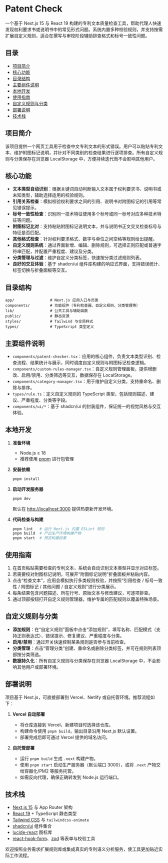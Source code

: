 # Patent Check

一个基于 Next.js 15 与 React 19 构建的专利文本质量检查工具，帮助代理人快速发现权利要求书或说明书中的常见形式问题。系统内置多种校验规则，并支持按需扩展自定义规则，适合在撰写与审校阶段辅助排查格式和标号一致性问题。

## 目录

- [项目简介](#项目简介)
- [核心功能](#核心功能)
- [目录结构](#目录结构)
- [主要组件说明](#主要组件说明)
- [本地开发](#本地开发)
- [使用指南](#使用指南)
- [自定义规则与分类](#自定义规则与分类)
- [部署说明](#部署说明)
- [技术栈](#技术栈)

## 项目简介

该项目提供一个网页工具用于检查中文专利文本的形式错误。用户可以粘贴专利文本、维护附图标记说明，并针对不同类别的检查结果进行逐项排查。所有自定义规则与分类保存在浏览器 LocalStorage 中，方便持续迭代而不会影响其他用户。

## 核心功能

- **文本类型自动识别**：根据关键词自动判断输入文本属于权利要求书、说明书或未知类型，辅助选择适用的校验规则。
- **引用关系检查**：模拟校验权利要求之间的引用、说明书对附图标记的引用等常见错误提示。
- **标号一致性检查**：识别同一技术特征使用多个标号或同一标号对应多种技术特征等问题。
- **附图标记比对**：支持粘贴附图标记说明文本，并与说明书正文交叉检查标号与特征是否匹配。
- **其他格式检查**：针对权利要求格式、数字与单位之间空格等规则给出提醒。
- **自定义规则系统**：通过界面新增、编辑、删除规则，可选择正则匹配或普通字符串匹配，并配置严重程度、建议及分类。
- **分类管理与过滤**：维护自定义分类标签，快速按分类过滤规则列表。
- **良好的交互体验**：基于 shadcn/ui 组件库构建的响应式界面，支持错误统计、标签切换与折叠面板等交互。

## 目录结构

```
app/                # Next.js 应用入口与页面
components/         # 功能组件（专利检查器、自定义规则、分类管理等）
lib/                # 公共工具与辅助函数
public/             # 静态资源
styles/             # Tailwind 与全局样式
types/              # TypeScript 类型定义
```

## 主要组件说明

- `components/patent-checker.tsx`：应用的核心组件，负责文本类型识别、检查流程、结果统计与展示，同时调度自定义规则与附图标记检查逻辑。
- `components/custom-rules-manager.tsx`：自定义规则管理面板，提供增删改、启用/禁用、分类筛选等交互，数据保存在 LocalStorage。
- `components/category-manager.tsx`：用于维护自定义分类，支持重命名、删除与排序。
- `types/rule.ts`：定义自定义规则的 TypeScript 类型，包括规则描述、建议、严重程度、分类等字段。
- `components/ui/*`：基于 shadcn/ui 的封装组件，保证统一的视觉风格与交互体验。

## 本地开发

1. **准备环境**
   - Node.js ≥ 18
   - 推荐使用 [pnpm](https://pnpm.io/) 进行包管理

2. **安装依赖**

   ```bash
   pnpm install
   ```

3. **启动开发服务器**

   ```bash
   pnpm dev
   ```

   默认在 [http://localhost:3000](http://localhost:3000) 提供热更新开发环境。

4. **代码检查与构建**

   ```bash
   pnpm lint   # 运行 Next.js 内置 ESLint 规则
   pnpm build  # 产出生产环境构建产物
   pnpm start  # 预览构建结果
   ```

## 使用指南

1. 在首页粘贴需要检查的专利文本，系统会自动识别文本类型并显示对应标签。
2. 若需要校对附图标记说明，可展开“附图标记说明”折叠面板并粘贴内容。
3. 点击“检查文本”，应用会模拟执行多类规则校验，并按照“引用检查 / 标号一致性 / 附图标记 / 其他问题 / 自定义规则”进行分类展示。
4. 每条结果包含问题描述、所在行号、原始文本与修改建议，可逐项排查。
5. 通过顶部按钮打开自定义规则管理器，维护专属的匹配规则以覆盖特殊场景。

## 自定义规则与分类

- **添加规则**：在“自定义规则”面板中点击“添加规则”，填写名称、匹配模式（支持正则表达式）、错误提示、修复建议、严重程度与分类。
- **启用/禁用**：通过开关快速控制某条规则是否参与当前检查。
- **分类管理**：点击“管理分类”创建、重命名或删除分类标签，并可在规则列表顶部按分类筛选。
- **数据持久化**：所有自定义规则与分类保存在浏览器 LocalStorage 中，不会影响其他用户或部署环境。

## 部署说明

项目基于 Next.js，可直接部署到 Vercel、Netlify 或自托管环境。推荐流程如下：

1. **Vercel 自动部署**
   - 将仓库连接到 Vercel，新建项目时选择该仓库。
   - 构建命令使用 `pnpm build`，输出目录沿用 Next.js 默认设置。
   - 部署完成后即可通过 Vercel 提供的域名访问。

2. **自托管部署**
   - 运行 `pnpm build` 生成 `.next` 构建产物。
   - 使用 `pnpm start` 启动生产服务器（默认端口 3000），或将 `.next` 产物交给容器化/PM2 等服务托管。
   - 如需反向代理，确保正确转发到 Node.js 运行端口。

## 技术栈

- [Next.js 15](https://nextjs.org/) 与 App Router 架构
- [React 19](https://react.dev/) + TypeScript 静态类型
- [Tailwind CSS](https://tailwindcss.com/) 与 `tailwindcss-animate`
- [shadcn/ui](https://ui.shadcn.com/) 组件集合
- [lucide-react](https://lucide.dev/) 图标库
- [react-hook-form](https://react-hook-form.com/)、[zod](https://zod.dev/) 等表单与校验工具

欢迎按照业务需求扩展规则库或集成真实的专利语义分析服务，使工具更加贴近实际工作流程。
